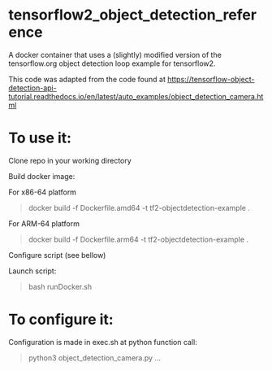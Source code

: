 # tensorflow2_object_detection_reference

A docker container that uses a (slightly) modified version of the tensorflow.org object detection loop example for tensorflow2. 

This code was adapted from the code found at https://tensorflow-object-detection-api-tutorial.readthedocs.io/en/latest/auto_examples/object_detection_camera.html

# To use it:

Clone repo in your working directory

Build docker image:

For x86-64 platform
> docker build -f Dockerfile.amd64 -t tf2-objectdetection-example .

For ARM-64 platform
> docker build -f Dockerfile.arm64 -t tf2-objectdetection-example .


Configure script (see bellow)

Launch script:

> bash runDocker.sh

# To configure it:

Configuration is made in exec.sh at python function call:

> python3 object_detection_camera.py ...
